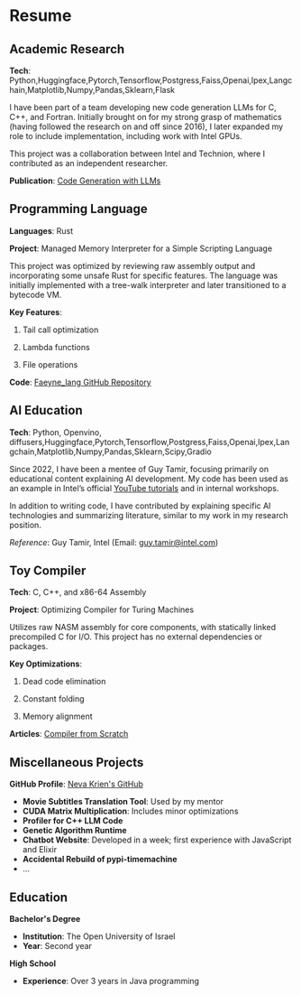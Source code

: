 # Resume

## Academic Research
**Tech**: Python,Huggingface,Pytorch,Tensorflow,Postgress,Faiss,Openai,Ipex,Langchain,Matplotlib,Numpy,Pandas,Sklearn,Flask

I have been part of a team developing new code generation LLMs for C, C++, and Fortran. Initially brought on for my strong grasp of mathematics (having followed the research on and off since 2016), I later expanded my role to include implementation, including work with Intel GPUs.

This project was a collaboration between Intel and Technion, where I contributed as an independent researcher.

**Publication**: [Code Generation with LLMs](https://arxiv.org/abs/2308.09440)

## Programming Language
**Languages**: Rust

**Project**: Managed Memory Interpreter for a Simple Scripting Language  

This project was optimized by reviewing raw assembly output and incorporating some unsafe Rust for specific features. The language was initially implemented with a tree-walk interpreter and later transitioned to a bytecode VM.

**Key Features**:

1. Tail call optimization

2. Lambda functions

3. File operations

**Code**: [Faeyne_lang GitHub Repository](https://github.com/nevakrien/Faeyne_lang)

## AI Education
**Tech**: Python, Openvino, diffusers,Huggingface,Pytorch,Tensorflow,Postgress,Faiss,Openai,Ipex,Langchain,Matplotlib,Numpy,Pandas,Sklearn,Scipy,Gradio

Since 2022, I have been a mentee of Guy Tamir, focusing primarily on educational content explaining AI development. My code has been used as an example in Intel’s official [YouTube tutorials](https://www.youtube.com/watch?v=6-ToSvHidy0&list=PLXB3P9W0qDDhtDAjs1U2arVWiyq9z3nDS&index=5) and in internal workshops.

In addition to writing code, I have contributed by explaining specific AI technologies and summarizing literature, similar to my work in my research position.

*Reference*: Guy Tamir, Intel (Email: guy.tamir@intel.com)

## Toy Compiler
**Tech**: C, C++, and x86-64 Assembly  

**Project**: Optimizing Compiler for Turing Machines  

Utilizes raw NASM assembly for core components, with statically linked precompiled C for I/O. This project has no external dependencies or packages.

**Key Optimizations**:

1. Dead code elimination

2. Constant folding

3. Memory alignment

**Articles**: [Compiler from Scratch](https://medium.com/@nevo.krien/list/compiler-from-scratch-eaaf449bb894)

## Miscellaneous Projects
**GitHub Profile**: [Neva Krien's GitHub](https://github.com/nevakrien)

- **Movie Subtitles Translation Tool**: Used by my mentor
- **CUDA Matrix Multiplication**: Includes minor optimizations
- **Profiler for C++ LLM Code**
- **Genetic Algorithm Runtime**
- **Chatbot Website**: Developed in a week; first experience with JavaScript and Elixir
- **Accidental Rebuild of pypi-timemachine**
- ...

## Education

**Bachelor's Degree**  
- **Institution**: The Open University of Israel  
- **Year**: Second year  

**High School**  
- **Experience**: Over 3 years in Java programming  
